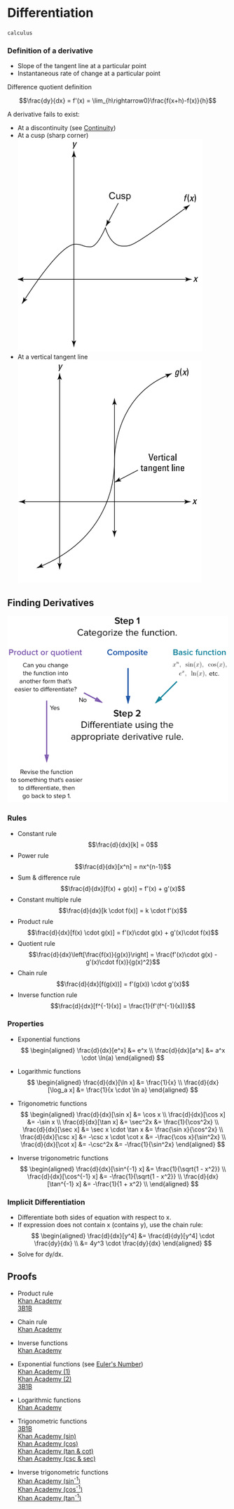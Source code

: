 # Differentiation

`calculus`

### Definition of a derivative

- Slope of the tangent line at a particular point
- Instantaneous rate of change at a particular point

Difference quotient definition

$$\frac{dy}{dx} = f'(x) = \lim_{h\rightarrow0}\frac{f(x+h)-f(x)}{h}$$

<p></p>
A derivative fails to exist:

- At a discontinuity (see [Continuity](./continuity.md#definition))
- At a cusp (sharp corner) \
  ![Cusp](images/cusp.png)
- At a vertical tangent line \
  ![Vertical tangent line](images/vertical-tangent.png)

## Finding Derivatives

![Method for finding derivatives](images/finding-derivatives.png)

### Rules

- Constant rule
  $$\frac{d}{dx}[k] = 0$$
- Power rule
  $$\frac{d}{dx}[x^n] = nx^{n-1}$$
- Sum & difference rule
  $$\frac{d}{dx}[f(x) + g(x)] = f'(x) + g'(x)$$
- Constant multiple rule
  $$\frac{d}{dx}[k \cdot f(x)] = k \cdot f'(x)$$
- Product rule
  $$\frac{d}{dx}[f(x) \cdot g(x)] = f'(x)\cdot g(x) + g'(x)\cdot f(x)$$
- Quotient rule
  $$\frac{d}{dx}\left[\frac{f(x)}{g(x)}\right] = \frac{f'(x)\cdot g(x) - g'(x)\cdot f(x)}{g(x)^2}$$
- Chain rule
  $$\frac{d}{dx}[f(g(x))] = f'(g(x)) \cdot g'(x)$$
- Inverse function rule
  $$\frac{d}{dx}[f^{-1}(x)] = \frac{1}{f'(f^{-1}(x))}$$

### Properties

- Exponential functions
  $$
  \begin{aligned}
    \frac{d}{dx}[e^x] &= e^x \\
    \frac{d}{dx}[a^x] &= a^x \cdot \ln(a)
  \end{aligned}
  $$

- Logarithmic functions
  $$
  \begin{aligned}
    \frac{d}{dx}[\ln x] &= \frac{1}{x} \\
    \frac{d}{dx}[\log_a x] &= \frac{1}{x \cdot \ln a}
  \end{aligned}
  $$

- Trigonometric functions
  $$
  \begin{aligned}
    \frac{d}{dx}[\sin x] &= \cos x \\
    \frac{d}{dx}[\cos x] &= -\sin x \\
    \frac{d}{dx}[\tan x] &= \sec^2x &= \frac{1}{\cos^2x} \\
    \frac{d}{dx}[\sec x] &= \sec x \cdot \tan x &= \frac{\sin x}{\cos^2x} \\
    \frac{d}{dx}[\csc x] &= -\csc x \cdot \cot x &= -\frac{\cos x}{\sin^2x} \\
    \frac{d}{dx}[\cot x] &= -\csc^2x &= -\frac{1}{\sin^2x}
  \end{aligned}
  $$

- Inverse trigonometric functions
  $$
  \begin{aligned}
    \frac{d}{dx}[\sin^{-1} x] &= \frac{1}{\sqrt{1 - x^2}} \\
    \frac{d}{dx}[\cos^{-1} x] &= -\frac{1}{\sqrt{1 - x^2}} \\
    \frac{d}{dx}[\tan^{-1} x] &= -\frac{1}{1 + x^2} \\
  \end{aligned}
  $$
  $$$$
  $$$$

### Implicit Differentiation

- Differentiate both sides of equation with respect to x.
- If expression does not contain x (contains y), use the chain rule:
  $$
  \begin{aligned}
    \frac{d}{dx}[y^4] &= \frac{d}{dy}[y^4] \cdot \frac{dy}{dx} \\
    &= 4y^3 \cdot \frac{dy}{dx}
  \end{aligned}
  $$
- Solve for dy/dx.

## Proofs

- Product rule \
  [Khan Academy](https://youtu.be/L5ErlC0COxI) \
  [3B1B](https://youtu.be/YG15m2VwSjA?t=253)

- Chain rule \
  [Khan Academy](https://youtu.be/0T0QrHO56qg)

- Inverse functions \
  [Khan Academy](https://youtu.be/XOs9vVmzE70)

- Exponential functions
  (see [Euler's Number](./eulers-number.md)) \
  [Khan Academy (1)](https://youtu.be/W_gNAjWWvBg) \
  [Khan Academy (2)](https://youtu.be/gHzLHknEk1M) \
  [3B1B](https://youtu.be/m2MIpDrF7Es)

- Logarithmic functions \
  [Khan Academy](https://youtu.be/Qm1TDobNrns)

- Trigonometric functions \
  [3B1B](https://youtu.be/S0_qX4VJhMQ?t=756) \
  [Khan Academy (sin)](https://youtu.be/HVvCbnrUxek) \
  [Khan Academy (cos)](https://youtu.be/PszFmdiMUcs) \
  [Khan Academy (tan & cot)](https://youtu.be/Rr_1GQyiRYs) \
  [Khan Academy (csc & sec)](https://youtu.be/TDJ5nXWEkWM)

- Inverse trigonometric functions \
  [Khan Academy (sin<sup>-1</sup>)](https://youtu.be/yIQUhXa-n-M) \
  [Khan Academy (cos<sup>-1</sup>)](https://youtu.be/v_OfFmMRvOc) \
  [Khan Academy (tan<sup>-1</sup>)](https://youtu.be/G7WyEp8gHs0)
